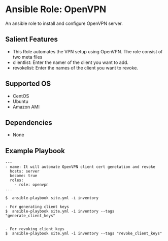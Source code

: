 Ansible Role: OpenVPN
=========
An ansible role to install and configure OpenVPN server.

Salient Features
----------------
- This Role automates the VPN setup using OpenVPN.
The role consist of two meta files
- clientlist: Enter the namer of the client you want to add.
- revokelist: Enter the names of the client you want to revoke.

Supported OS
------------
  * CentOS
  * Ubuntu
  * Amazon AMI

Dependencies
------------
* None

Example Playbook
----------------
```
---
- name: It will automate OpenVPN client cert genetation and revoke
  hosts: server
  become: true
  roles:
    - role: openvpn
...

$  ansible-playbook site.yml -i inventory

```
```
- For generating client keys
$  ansible-playbook site.yml -i inventory --tags "generate_client_keys"


- For revoking client keys
$  ansible-playbook site.yml -i inventory --tags "revoke_client_keys"

```
